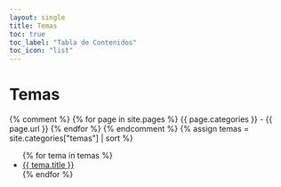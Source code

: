 ```yaml
---
layout: single
title: Temas
toc: true
toc_label: "Tabla de Contenidos"
toc_icon: "list"
---
```


# Temas

{% comment %}
{% for page in site.pages %}
{{ page.categories }} - {{ page.url }}
{% endfor %}
{% endcomment %}
{% assign temas = site.categories["temas"] | sort %}
<ul>
  {% for tema in temas %}
<li><a href="{{site.baseurl}}{{tema.url}}" title="{{ tema.hover }}">{{ tema.title }}</a></li>
  {% endfor %}
</ul>

